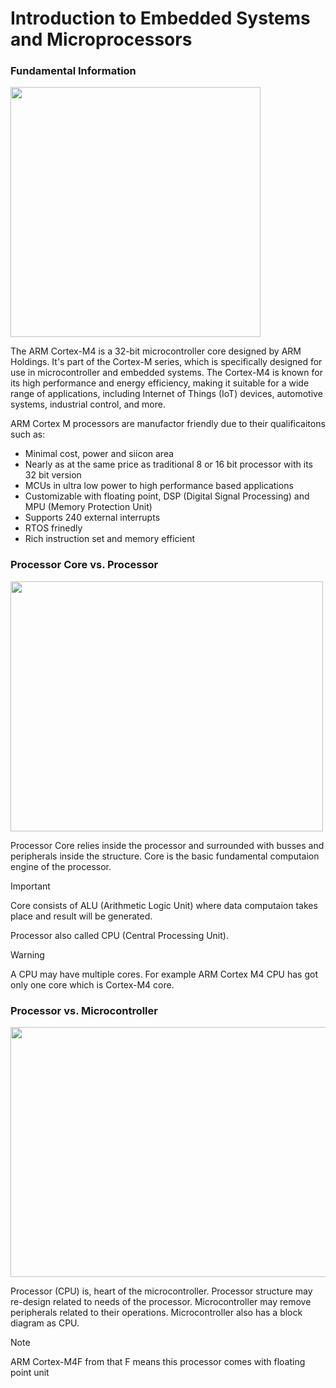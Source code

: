 # Introduction to Embedded Systems and Microprocessors

### Fundamental Information

<img src="https://shorturl.at/cqvW9" width="400" height="400"/>

The ARM Cortex-M4 is a 32-bit microcontroller core designed by ARM Holdings. 
It's part of the Cortex-M series, which is specifically designed for use in microcontroller and embedded systems. 
The Cortex-M4 is known for its high performance and energy efficiency, making it suitable for a wide range of applications, 
including Internet of Things (IoT) devices, automotive systems, industrial control, and more.


ARM Cortex M processors are manufactor friendly due to their qualificaitons such as:
- Minimal cost, power and siicon area
- Nearly as at the same price as traditional 8 or 16 bit processor with its 32 bit version
- MCUs in ultra low power to high performance based applications
- Customizable with floating point, DSP (Digital Signal Processing) and MPU (Memory Protection Unit)
- Supports 240 external interrupts
- RTOS frinedly
- Rich instruction set and memory efficient


### Processor Core vs. Processor

<img src="https://shorturl.at/jpCO6" width="500" height="400"/>

Processor Core relies inside the processor and surrounded with busses and peripherals inside the structure.
Core is the basic fundamental computaion engine of the processor.

> [!IMPORTANT]
> Core consists of ALU (Arithmetic Logic Unit) where data computaion takes place and result will be generated. 

Processor also called CPU (Central Processing Unit). 
> [!WARNING]
> A CPU may have multiple cores. For example ARM Cortex M4 CPU has got only one core which is Cortex-M4 core.


### Processor vs. Microcontroller

<img src="https://shorturl.at/g2367" width="700" height="400"/>

Processor (CPU) is, heart of the microcontroller. Processor structure may re-design related to needs of the processor. 
Microcontroller may remove peripherals related to their operations. Microcontroller also has a block diagram as CPU.

> [!NOTE]
> ARM Cortex-M4F from that F means this processor comes with floating point unit
